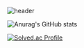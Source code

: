 ![header](https://capsule-render.vercel.app/api?type=venom&color=random&height=400&section=header&text=SUSOT&desc=game%20programer&fontSize=90&descSize=40&fontColor=999999)


![Anurag's GitHub stats](https://github-readme-stats.vercel.app/api?username=SUSOT&show_icons=true&theme=radical)

[![Solved.ac Profile](http://mazassumnida.wtf/api/generate_badge?boj=SUSOT)](https://solved.ac/SUSOT)<br/>
